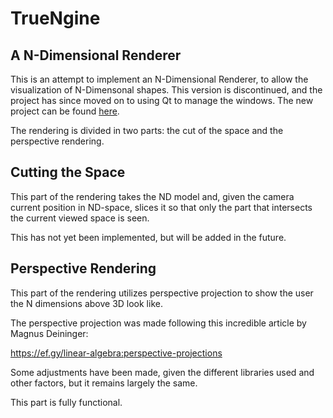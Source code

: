 # TrueNgine
## A N-Dimensional Renderer

This is an attempt to implement an N-Dimensional Renderer, to allow the visualization of N-Dimensonal shapes. This version is discontinued, and the project has since moved on to using Qt to manage the windows. The new project can be found [here](https://github.com/GSBicalho/TrueNgine).

The rendering is divided in two parts: the cut of the space and the perspective rendering.


## Cutting the Space
This part of the rendering takes the ND model and, given the camera current position in ND-space, slices it so that only the part that intersects the current viewed space is seen.

This has not yet been implemented, but will be added in the future.

## Perspective Rendering
This part of the rendering utilizes perspective projection to show the user the N dimensions above 3D look like.

The perspective projection was made following this incredible article by Magnus Deininger:

https://ef.gy/linear-algebra:perspective-projections

Some adjustments have been made, given the different libraries used and other factors, but it remains largely the same.

This part is fully functional.


